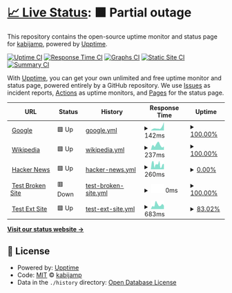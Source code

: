 # [📈 Live Status](https://kabijamp.github.io/upptimemonitor): <!--live status--> **🟧 Partial outage**

This repository contains the open-source uptime monitor and status page for [kabijamp](https://kabijamp.github.io/upptimemonitor), powered by [Upptime](https://github.com/upptime/upptime).

[![Uptime CI](https://github.com/kabijamp/upptimemonitor/workflows/Uptime%20CI/badge.svg)](https://github.com/kabijamp/upptimemonitor/actions?query=workflow%3A%22Uptime+CI%22)
[![Response Time CI](https://github.com/kabijamp/upptimemonitor/workflows/Response%20Time%20CI/badge.svg)](https://github.com/kabijamp/upptimemonitor/actions?query=workflow%3A%22Response+Time+CI%22)
[![Graphs CI](https://github.com/kabijamp/upptimemonitor/workflows/Graphs%20CI/badge.svg)](https://github.com/kabijamp/upptimemonitor/actions?query=workflow%3A%22Graphs+CI%22)
[![Static Site CI](https://github.com/kabijamp/upptimemonitor/workflows/Static%20Site%20CI/badge.svg)](https://github.com/kabijamp/upptimemonitor/actions?query=workflow%3A%22Static+Site+CI%22)
[![Summary CI](https://github.com/kabijamp/upptimemonitor/workflows/Summary%20CI/badge.svg)](https://github.com/kabijamp/upptimemonitor/actions?query=workflow%3A%22Summary+CI%22)

With [Upptime](https://upptime.js.org), you can get your own unlimited and free uptime monitor and status page, powered entirely by a GitHub repository. We use [Issues](https://github.com/kabijamp/upptimemonitor/issues) as incident reports, [Actions](https://github.com/kabijamp/upptimemonitor/actions) as uptime monitors, and [Pages](https://kabijamp.github.io/upptimemonitor) for the status page.

<!--start: status pages-->
<!-- This summary is generated by Upptime (https://github.com/upptime/upptime) -->
<!-- Do not edit this manually, your changes will be overwritten -->
<!-- prettier-ignore -->
| URL | Status | History | Response Time | Uptime |
| --- | ------ | ------- | ------------- | ------ |
| <img alt="" src="https://icons.duckduckgo.com/ip3/www.google.com.ico" height="13"> [Google](https://www.google.com) | 🟩 Up | [google.yml](https://github.com/kabijamp/upptimemonitor/commits/HEAD/history/google.yml) | <details><summary><img alt="Response time graph" src="./graphs/google/response-time-week.png" height="20"> 142ms</summary><br><a href="https://kabijamp.github.io/upptimemonitor/history/google"><img alt="Response time 100" src="https://img.shields.io/endpoint?url=https%3A%2F%2Fraw.githubusercontent.com%2Fkabijamp%2Fupptimemonitor%2FHEAD%2Fapi%2Fgoogle%2Fresponse-time.json"></a><br><a href="https://kabijamp.github.io/upptimemonitor/history/google"><img alt="24-hour response time 0" src="https://img.shields.io/endpoint?url=https%3A%2F%2Fraw.githubusercontent.com%2Fkabijamp%2Fupptimemonitor%2FHEAD%2Fapi%2Fgoogle%2Fresponse-time-day.json"></a><br><a href="https://kabijamp.github.io/upptimemonitor/history/google"><img alt="7-day response time 142" src="https://img.shields.io/endpoint?url=https%3A%2F%2Fraw.githubusercontent.com%2Fkabijamp%2Fupptimemonitor%2FHEAD%2Fapi%2Fgoogle%2Fresponse-time-week.json"></a><br><a href="https://kabijamp.github.io/upptimemonitor/history/google"><img alt="30-day response time 100" src="https://img.shields.io/endpoint?url=https%3A%2F%2Fraw.githubusercontent.com%2Fkabijamp%2Fupptimemonitor%2FHEAD%2Fapi%2Fgoogle%2Fresponse-time-month.json"></a><br><a href="https://kabijamp.github.io/upptimemonitor/history/google"><img alt="1-year response time 100" src="https://img.shields.io/endpoint?url=https%3A%2F%2Fraw.githubusercontent.com%2Fkabijamp%2Fupptimemonitor%2FHEAD%2Fapi%2Fgoogle%2Fresponse-time-year.json"></a></details> | <details><summary><a href="https://kabijamp.github.io/upptimemonitor/history/google">100.00%</a></summary><a href="https://kabijamp.github.io/upptimemonitor/history/google"><img alt="All-time uptime 100.00%" src="https://img.shields.io/endpoint?url=https%3A%2F%2Fraw.githubusercontent.com%2Fkabijamp%2Fupptimemonitor%2FHEAD%2Fapi%2Fgoogle%2Fuptime.json"></a><br><a href="https://kabijamp.github.io/upptimemonitor/history/google"><img alt="24-hour uptime 100.00%" src="https://img.shields.io/endpoint?url=https%3A%2F%2Fraw.githubusercontent.com%2Fkabijamp%2Fupptimemonitor%2FHEAD%2Fapi%2Fgoogle%2Fuptime-day.json"></a><br><a href="https://kabijamp.github.io/upptimemonitor/history/google"><img alt="7-day uptime 100.00%" src="https://img.shields.io/endpoint?url=https%3A%2F%2Fraw.githubusercontent.com%2Fkabijamp%2Fupptimemonitor%2FHEAD%2Fapi%2Fgoogle%2Fuptime-week.json"></a><br><a href="https://kabijamp.github.io/upptimemonitor/history/google"><img alt="30-day uptime 100.00%" src="https://img.shields.io/endpoint?url=https%3A%2F%2Fraw.githubusercontent.com%2Fkabijamp%2Fupptimemonitor%2FHEAD%2Fapi%2Fgoogle%2Fuptime-month.json"></a><br><a href="https://kabijamp.github.io/upptimemonitor/history/google"><img alt="1-year uptime 100.00%" src="https://img.shields.io/endpoint?url=https%3A%2F%2Fraw.githubusercontent.com%2Fkabijamp%2Fupptimemonitor%2FHEAD%2Fapi%2Fgoogle%2Fuptime-year.json"></a></details>
| <img alt="" src="https://icons.duckduckgo.com/ip3/en.wikipedia.org.ico" height="13"> [Wikipedia](https://en.wikipedia.org) | 🟩 Up | [wikipedia.yml](https://github.com/kabijamp/upptimemonitor/commits/HEAD/history/wikipedia.yml) | <details><summary><img alt="Response time graph" src="./graphs/wikipedia/response-time-week.png" height="20"> 237ms</summary><br><a href="https://kabijamp.github.io/upptimemonitor/history/wikipedia"><img alt="Response time 249" src="https://img.shields.io/endpoint?url=https%3A%2F%2Fraw.githubusercontent.com%2Fkabijamp%2Fupptimemonitor%2FHEAD%2Fapi%2Fwikipedia%2Fresponse-time.json"></a><br><a href="https://kabijamp.github.io/upptimemonitor/history/wikipedia"><img alt="24-hour response time 0" src="https://img.shields.io/endpoint?url=https%3A%2F%2Fraw.githubusercontent.com%2Fkabijamp%2Fupptimemonitor%2FHEAD%2Fapi%2Fwikipedia%2Fresponse-time-day.json"></a><br><a href="https://kabijamp.github.io/upptimemonitor/history/wikipedia"><img alt="7-day response time 237" src="https://img.shields.io/endpoint?url=https%3A%2F%2Fraw.githubusercontent.com%2Fkabijamp%2Fupptimemonitor%2FHEAD%2Fapi%2Fwikipedia%2Fresponse-time-week.json"></a><br><a href="https://kabijamp.github.io/upptimemonitor/history/wikipedia"><img alt="30-day response time 249" src="https://img.shields.io/endpoint?url=https%3A%2F%2Fraw.githubusercontent.com%2Fkabijamp%2Fupptimemonitor%2FHEAD%2Fapi%2Fwikipedia%2Fresponse-time-month.json"></a><br><a href="https://kabijamp.github.io/upptimemonitor/history/wikipedia"><img alt="1-year response time 249" src="https://img.shields.io/endpoint?url=https%3A%2F%2Fraw.githubusercontent.com%2Fkabijamp%2Fupptimemonitor%2FHEAD%2Fapi%2Fwikipedia%2Fresponse-time-year.json"></a></details> | <details><summary><a href="https://kabijamp.github.io/upptimemonitor/history/wikipedia">100.00%</a></summary><a href="https://kabijamp.github.io/upptimemonitor/history/wikipedia"><img alt="All-time uptime 100.00%" src="https://img.shields.io/endpoint?url=https%3A%2F%2Fraw.githubusercontent.com%2Fkabijamp%2Fupptimemonitor%2FHEAD%2Fapi%2Fwikipedia%2Fuptime.json"></a><br><a href="https://kabijamp.github.io/upptimemonitor/history/wikipedia"><img alt="24-hour uptime 100.00%" src="https://img.shields.io/endpoint?url=https%3A%2F%2Fraw.githubusercontent.com%2Fkabijamp%2Fupptimemonitor%2FHEAD%2Fapi%2Fwikipedia%2Fuptime-day.json"></a><br><a href="https://kabijamp.github.io/upptimemonitor/history/wikipedia"><img alt="7-day uptime 100.00%" src="https://img.shields.io/endpoint?url=https%3A%2F%2Fraw.githubusercontent.com%2Fkabijamp%2Fupptimemonitor%2FHEAD%2Fapi%2Fwikipedia%2Fuptime-week.json"></a><br><a href="https://kabijamp.github.io/upptimemonitor/history/wikipedia"><img alt="30-day uptime 100.00%" src="https://img.shields.io/endpoint?url=https%3A%2F%2Fraw.githubusercontent.com%2Fkabijamp%2Fupptimemonitor%2FHEAD%2Fapi%2Fwikipedia%2Fuptime-month.json"></a><br><a href="https://kabijamp.github.io/upptimemonitor/history/wikipedia"><img alt="1-year uptime 100.00%" src="https://img.shields.io/endpoint?url=https%3A%2F%2Fraw.githubusercontent.com%2Fkabijamp%2Fupptimemonitor%2FHEAD%2Fapi%2Fwikipedia%2Fuptime-year.json"></a></details>
| <img alt="" src="https://icons.duckduckgo.com/ip3/news.ycombinator.com.ico" height="13"> [Hacker News](https://news.ycombinator.com) | 🟩 Up | [hacker-news.yml](https://github.com/kabijamp/upptimemonitor/commits/HEAD/history/hacker-news.yml) | <details><summary><img alt="Response time graph" src="./graphs/hacker-news/response-time-week.png" height="20"> 260ms</summary><br><a href="https://kabijamp.github.io/upptimemonitor/history/hacker-news"><img alt="Response time 307" src="https://img.shields.io/endpoint?url=https%3A%2F%2Fraw.githubusercontent.com%2Fkabijamp%2Fupptimemonitor%2FHEAD%2Fapi%2Fhacker-news%2Fresponse-time.json"></a><br><a href="https://kabijamp.github.io/upptimemonitor/history/hacker-news"><img alt="24-hour response time 0" src="https://img.shields.io/endpoint?url=https%3A%2F%2Fraw.githubusercontent.com%2Fkabijamp%2Fupptimemonitor%2FHEAD%2Fapi%2Fhacker-news%2Fresponse-time-day.json"></a><br><a href="https://kabijamp.github.io/upptimemonitor/history/hacker-news"><img alt="7-day response time 260" src="https://img.shields.io/endpoint?url=https%3A%2F%2Fraw.githubusercontent.com%2Fkabijamp%2Fupptimemonitor%2FHEAD%2Fapi%2Fhacker-news%2Fresponse-time-week.json"></a><br><a href="https://kabijamp.github.io/upptimemonitor/history/hacker-news"><img alt="30-day response time 307" src="https://img.shields.io/endpoint?url=https%3A%2F%2Fraw.githubusercontent.com%2Fkabijamp%2Fupptimemonitor%2FHEAD%2Fapi%2Fhacker-news%2Fresponse-time-month.json"></a><br><a href="https://kabijamp.github.io/upptimemonitor/history/hacker-news"><img alt="1-year response time 307" src="https://img.shields.io/endpoint?url=https%3A%2F%2Fraw.githubusercontent.com%2Fkabijamp%2Fupptimemonitor%2FHEAD%2Fapi%2Fhacker-news%2Fresponse-time-year.json"></a></details> | <details><summary><a href="https://kabijamp.github.io/upptimemonitor/history/hacker-news">0.00%</a></summary><a href="https://kabijamp.github.io/upptimemonitor/history/hacker-news"><img alt="All-time uptime 98.81%" src="https://img.shields.io/endpoint?url=https%3A%2F%2Fraw.githubusercontent.com%2Fkabijamp%2Fupptimemonitor%2FHEAD%2Fapi%2Fhacker-news%2Fuptime.json"></a><br><a href="https://kabijamp.github.io/upptimemonitor/history/hacker-news"><img alt="24-hour uptime 0.00%" src="https://img.shields.io/endpoint?url=https%3A%2F%2Fraw.githubusercontent.com%2Fkabijamp%2Fupptimemonitor%2FHEAD%2Fapi%2Fhacker-news%2Fuptime-day.json"></a><br><a href="https://kabijamp.github.io/upptimemonitor/history/hacker-news"><img alt="7-day uptime 0.00%" src="https://img.shields.io/endpoint?url=https%3A%2F%2Fraw.githubusercontent.com%2Fkabijamp%2Fupptimemonitor%2FHEAD%2Fapi%2Fhacker-news%2Fuptime-week.json"></a><br><a href="https://kabijamp.github.io/upptimemonitor/history/hacker-news"><img alt="30-day uptime 59.53%" src="https://img.shields.io/endpoint?url=https%3A%2F%2Fraw.githubusercontent.com%2Fkabijamp%2Fupptimemonitor%2FHEAD%2Fapi%2Fhacker-news%2Fuptime-month.json"></a><br><a href="https://kabijamp.github.io/upptimemonitor/history/hacker-news"><img alt="1-year uptime 96.63%" src="https://img.shields.io/endpoint?url=https%3A%2F%2Fraw.githubusercontent.com%2Fkabijamp%2Fupptimemonitor%2FHEAD%2Fapi%2Fhacker-news%2Fuptime-year.json"></a></details>
| <img alt="" src="https://icons.duckduckgo.com/ip3/thissitedoesnotexist.koj.co.ico" height="13"> [Test Broken Site](https://thissitedoesnotexist.koj.co) | 🟥 Down | [test-broken-site.yml](https://github.com/kabijamp/upptimemonitor/commits/HEAD/history/test-broken-site.yml) | <details><summary><img alt="Response time graph" src="./graphs/test-broken-site/response-time-week.png" height="20"> 0ms</summary><br><a href="https://kabijamp.github.io/upptimemonitor/history/test-broken-site"><img alt="Response time 0" src="https://img.shields.io/endpoint?url=https%3A%2F%2Fraw.githubusercontent.com%2Fkabijamp%2Fupptimemonitor%2FHEAD%2Fapi%2Ftest-broken-site%2Fresponse-time.json"></a><br><a href="https://kabijamp.github.io/upptimemonitor/history/test-broken-site"><img alt="24-hour response time 0" src="https://img.shields.io/endpoint?url=https%3A%2F%2Fraw.githubusercontent.com%2Fkabijamp%2Fupptimemonitor%2FHEAD%2Fapi%2Ftest-broken-site%2Fresponse-time-day.json"></a><br><a href="https://kabijamp.github.io/upptimemonitor/history/test-broken-site"><img alt="7-day response time 0" src="https://img.shields.io/endpoint?url=https%3A%2F%2Fraw.githubusercontent.com%2Fkabijamp%2Fupptimemonitor%2FHEAD%2Fapi%2Ftest-broken-site%2Fresponse-time-week.json"></a><br><a href="https://kabijamp.github.io/upptimemonitor/history/test-broken-site"><img alt="30-day response time 0" src="https://img.shields.io/endpoint?url=https%3A%2F%2Fraw.githubusercontent.com%2Fkabijamp%2Fupptimemonitor%2FHEAD%2Fapi%2Ftest-broken-site%2Fresponse-time-month.json"></a><br><a href="https://kabijamp.github.io/upptimemonitor/history/test-broken-site"><img alt="1-year response time 0" src="https://img.shields.io/endpoint?url=https%3A%2F%2Fraw.githubusercontent.com%2Fkabijamp%2Fupptimemonitor%2FHEAD%2Fapi%2Ftest-broken-site%2Fresponse-time-year.json"></a></details> | <details><summary><a href="https://kabijamp.github.io/upptimemonitor/history/test-broken-site">100.00%</a></summary><a href="https://kabijamp.github.io/upptimemonitor/history/test-broken-site"><img alt="All-time uptime 100.00%" src="https://img.shields.io/endpoint?url=https%3A%2F%2Fraw.githubusercontent.com%2Fkabijamp%2Fupptimemonitor%2FHEAD%2Fapi%2Ftest-broken-site%2Fuptime.json"></a><br><a href="https://kabijamp.github.io/upptimemonitor/history/test-broken-site"><img alt="24-hour uptime 100.00%" src="https://img.shields.io/endpoint?url=https%3A%2F%2Fraw.githubusercontent.com%2Fkabijamp%2Fupptimemonitor%2FHEAD%2Fapi%2Ftest-broken-site%2Fuptime-day.json"></a><br><a href="https://kabijamp.github.io/upptimemonitor/history/test-broken-site"><img alt="7-day uptime 100.00%" src="https://img.shields.io/endpoint?url=https%3A%2F%2Fraw.githubusercontent.com%2Fkabijamp%2Fupptimemonitor%2FHEAD%2Fapi%2Ftest-broken-site%2Fuptime-week.json"></a><br><a href="https://kabijamp.github.io/upptimemonitor/history/test-broken-site"><img alt="30-day uptime 100.00%" src="https://img.shields.io/endpoint?url=https%3A%2F%2Fraw.githubusercontent.com%2Fkabijamp%2Fupptimemonitor%2FHEAD%2Fapi%2Ftest-broken-site%2Fuptime-month.json"></a><br><a href="https://kabijamp.github.io/upptimemonitor/history/test-broken-site"><img alt="1-year uptime 100.00%" src="https://img.shields.io/endpoint?url=https%3A%2F%2Fraw.githubusercontent.com%2Fkabijamp%2Fupptimemonitor%2FHEAD%2Fapi%2Ftest-broken-site%2Fuptime-year.json"></a></details>
| <img alt="" src="https://icons.duckduckgo.com/ip3/epicc-awards.coecis.cornell.edu.ico" height="13"> [Test Ext Site](https://epicc-awards.coecis.cornell.edu/) | 🟩 Up | [test-ext-site.yml](https://github.com/kabijamp/upptimemonitor/commits/HEAD/history/test-ext-site.yml) | <details><summary><img alt="Response time graph" src="./graphs/test-ext-site/response-time-week.png" height="20"> 683ms</summary><br><a href="https://kabijamp.github.io/upptimemonitor/history/test-ext-site"><img alt="Response time 608" src="https://img.shields.io/endpoint?url=https%3A%2F%2Fraw.githubusercontent.com%2Fkabijamp%2Fupptimemonitor%2FHEAD%2Fapi%2Ftest-ext-site%2Fresponse-time.json"></a><br><a href="https://kabijamp.github.io/upptimemonitor/history/test-ext-site"><img alt="24-hour response time 0" src="https://img.shields.io/endpoint?url=https%3A%2F%2Fraw.githubusercontent.com%2Fkabijamp%2Fupptimemonitor%2FHEAD%2Fapi%2Ftest-ext-site%2Fresponse-time-day.json"></a><br><a href="https://kabijamp.github.io/upptimemonitor/history/test-ext-site"><img alt="7-day response time 683" src="https://img.shields.io/endpoint?url=https%3A%2F%2Fraw.githubusercontent.com%2Fkabijamp%2Fupptimemonitor%2FHEAD%2Fapi%2Ftest-ext-site%2Fresponse-time-week.json"></a><br><a href="https://kabijamp.github.io/upptimemonitor/history/test-ext-site"><img alt="30-day response time 608" src="https://img.shields.io/endpoint?url=https%3A%2F%2Fraw.githubusercontent.com%2Fkabijamp%2Fupptimemonitor%2FHEAD%2Fapi%2Ftest-ext-site%2Fresponse-time-month.json"></a><br><a href="https://kabijamp.github.io/upptimemonitor/history/test-ext-site"><img alt="1-year response time 608" src="https://img.shields.io/endpoint?url=https%3A%2F%2Fraw.githubusercontent.com%2Fkabijamp%2Fupptimemonitor%2FHEAD%2Fapi%2Ftest-ext-site%2Fresponse-time-year.json"></a></details> | <details><summary><a href="https://kabijamp.github.io/upptimemonitor/history/test-ext-site">83.02%</a></summary><a href="https://kabijamp.github.io/upptimemonitor/history/test-ext-site"><img alt="All-time uptime 94.12%" src="https://img.shields.io/endpoint?url=https%3A%2F%2Fraw.githubusercontent.com%2Fkabijamp%2Fupptimemonitor%2FHEAD%2Fapi%2Ftest-ext-site%2Fuptime.json"></a><br><a href="https://kabijamp.github.io/upptimemonitor/history/test-ext-site"><img alt="24-hour uptime 0.00%" src="https://img.shields.io/endpoint?url=https%3A%2F%2Fraw.githubusercontent.com%2Fkabijamp%2Fupptimemonitor%2FHEAD%2Fapi%2Ftest-ext-site%2Fuptime-day.json"></a><br><a href="https://kabijamp.github.io/upptimemonitor/history/test-ext-site"><img alt="7-day uptime 83.02%" src="https://img.shields.io/endpoint?url=https%3A%2F%2Fraw.githubusercontent.com%2Fkabijamp%2Fupptimemonitor%2FHEAD%2Fapi%2Ftest-ext-site%2Fuptime-week.json"></a><br><a href="https://kabijamp.github.io/upptimemonitor/history/test-ext-site"><img alt="30-day uptime 94.12%" src="https://img.shields.io/endpoint?url=https%3A%2F%2Fraw.githubusercontent.com%2Fkabijamp%2Fupptimemonitor%2FHEAD%2Fapi%2Ftest-ext-site%2Fuptime-month.json"></a><br><a href="https://kabijamp.github.io/upptimemonitor/history/test-ext-site"><img alt="1-year uptime 94.12%" src="https://img.shields.io/endpoint?url=https%3A%2F%2Fraw.githubusercontent.com%2Fkabijamp%2Fupptimemonitor%2FHEAD%2Fapi%2Ftest-ext-site%2Fuptime-year.json"></a></details>

<!--end: status pages-->

[**Visit our status website →**](https://kabijamp.github.io/upptimemonitor)

## 📄 License

- Powered by: [Upptime](https://github.com/upptime/upptime)
- Code: [MIT](./LICENSE) © [kabijamp](https://kabijamp.github.io/upptimemonitor)
- Data in the `./history` directory: [Open Database License](https://opendatacommons.org/licenses/odbl/1-0/)

